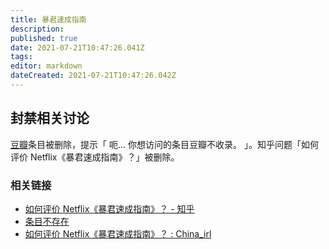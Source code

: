 ```yaml
---
title: 暴君速成指南
description: 
published: true
date: 2021-07-21T10:47:26.041Z
tags: 
editor: markdown
dateCreated: 2021-07-21T10:47:26.042Z
---
```


## 封禁相关讨论

[豆瓣](/website/豆瓣网.md)条目被删除，提示「 呃... 你想访问的条目豆瓣不收录。 」。知乎问题「如何评价 Netflix《暴君速成指南》？」被删除。

### 相关链接

+ [如何评价 Netflix《暴君速成指南》？ - 知乎](https://web.archive.org/web/20210719062231/https://www.zhihu.com/question/471521956)
+ [条目不存在](https://web.archive.org/web/20210721024937/https://movie.douban.com/subject/35512377/)
+ [如何评价 Netflix《暴君速成指南》？ : China_irl](https://web.archive.org/web/20210718115124/https://old.reddit.com/r/China_irl/comments/omp3j2/如何评价_netflix暴君速成指南/)
